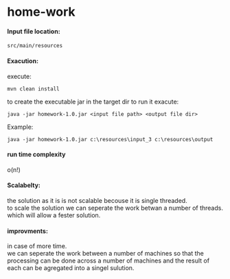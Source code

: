 # home-work


#### Input file location:
    src/main/resources

#### Exacution:
execute:
 
    mvn clean install
    
to create the executable jar in the target dir
to run it exacute:

    java -jar homework-1.0.jar <input file path> <output file dir>

Example:

    java -jar homework-1.0.jar c:\resources\input_3 c:\resources\output

#### run time complexity
o(n!)

#### Scalabelty:

the solution as it is is not scalable becouse it is single threaded.    
to scale the solution we can seperate the work betwan a number of threads.
which will allow a fester solution.

#### improvments:
in case of more time.   
we can seperate the work between a number of machines so that the processing can be done across a number of machines and the result of each can be agregated into a singel sulution.


